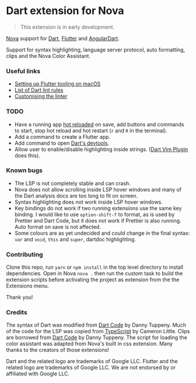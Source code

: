 # Dart extension for Nova

> This extension is in early development.

[Nova](https://nova.app) support for [Dart](https://dart.dev), [Flutter](https://flutter.dev) and [AngularDart](https://angualardart.dev).

Support for syntax highlighting, language server protocol, auto formatting, clips and the Nova Color Assistant.

### Useful links

- [Setting up Flutter tooling on macOS](https://flutter.dev/docs/get-started/install/macos)
- [List of Dart lint rules](https://dart-lang.github.io/linter/lints/)
- [Customising the linter](https://dart.dev/guides/language/analysis-options#the-analysis-options-file)

### TODO

- Have a running app [hot reloaded](https://flutter.dev/docs/development/tools/hot-reload) on save, add buttons and commands to start, stop hot reload and hot restart (`r` and `R` in the terminal).
- Add a command to create a Flutter app.
- Add command to open [Dart's devtools](https://dart.dev/tools/dart-devtools).
- Allow user to enable/disable highlighting inside strings. ([Dart Vim Plugin](https://github.com/dart-lang/dart-vim-plugin) does this).

### Known bugs

- The LSP is not completely stable and can crash.
- Nova does not allow scrolling inside LSP hover windows and many of the Dart analysis docs are too long to fit on screen.
- Syntax highlighting does not work inside LSP hover windows.
- Key bindings do not work if two running extensions use the same key binding. I would like to use `option-shift-f` to format, as is used by Prettier and Dart Code, but it does not work if Prettier is also running. Auto format on save is not affected.
- Some colours are as yet undecided and could change in the final syntax: `var` and `void`, `this` and `super`, dartdoc highlighting.

### Contributing

Clone this repo, run `yarn` or `npm install` in the top level directory to install dependencies. Open in Nova `nova .` then run the custom task to build the extension scripts before activating the project as extension from the the Extensions menu.

Thank you!

### Credits

The syntax of Dart was modified from [Dart Code](https://github.com/Dart-Code/Dart-Code) by Danny Tuppeny. Much of the code for the LSP was copied from [TypeScript](https://github.com/apexskier/nova-typescript) by Cameron Little. Clips are borrowed from [Dart Code](https://github.com/Dart-Code/Dart-Code) by Danny Tuppeny. The script for loading the color assistant was adapted from Nova's built in css extension. Many thanks to the creators of those extensions!

Dart and the related logo are trademarks of Google LLC. Flutter and the related logo are trademarks of Google LLC. We are not endorsed by or affiliated with Google LLC.

<br />
